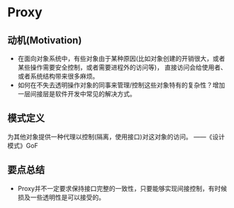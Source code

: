 # Proxy

## 动机(Motivation)

+ 在面向对象系统中，有些对象由于某种原因(比如对象创建的开销很大，或者某些操作需要安全控制，或者需要进程外的访问等)，
直接访问会给使用者、或者系统结构带来很多麻烦。
+ 如何在不失去透明操作对象的同事来管理/控制这些对象特有的复杂性？增加一层间接层是软件开发中常见的解决方式。

## 模式定义

为其他对象提供一种代理以控制(隔离，使用接口)对这对象的访问。
——《设计模式》GoF

## 要点总结

+ Proxy并不一定要求保持接口完整的一致性，只要能够实现间接控制，有时候损及一些透明性是可以接受的。
